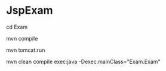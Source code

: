 # JspExam

cd Exam

mvn compile

mvn tomcat:run

mvn clean compile exec:java -Dexec.mainClass="Exam.Exam"

